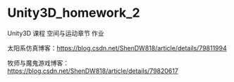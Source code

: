 # Unity3D_homework_2
Unity3D 课程 空间与运动章节 作业  
  
 太阳系仿真博客：https://blog.csdn.net/ShenDW818/article/details/79811994  
  
 牧师与魔鬼游戏博客：https://blog.csdn.net/ShenDW818/article/details/79820617
